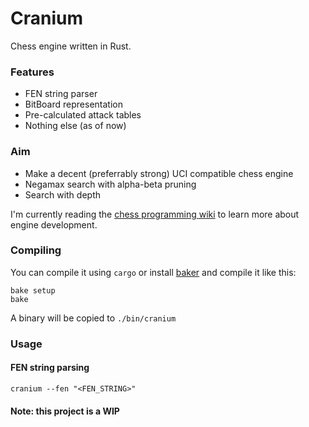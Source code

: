 # Cranium

Chess engine written in Rust.

### Features

-	FEN string parser
- 	BitBoard representation
-	Pre-calculated attack tables
-	Nothing else (as of now)

### Aim

- 	Make a decent (preferrably strong) UCI compatible chess engine
- 	Negamax search with alpha-beta pruning
- 	Search with depth

I'm currently reading the [chess programming wiki](https://www.chessprogramming.org/) to learn more about engine development.

### Compiling

You can compile it using `cargo` or install [baker](https://github.com/rv178/baker) and compile it like this:

```
bake setup
bake
```

A binary will be copied to `./bin/cranium`

### Usage

#### FEN string parsing

```
cranium --fen "<FEN_STRING>"
```

#### Note: this project is a WIP
